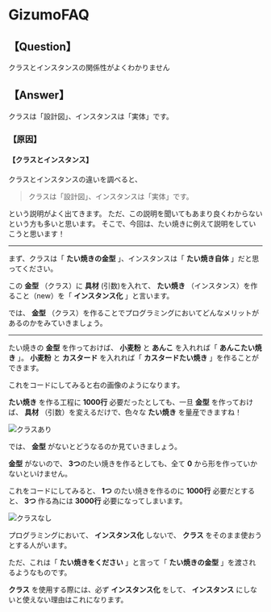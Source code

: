 # GizumoFAQ

## 【Question】
クラスとインスタンスの関係性がよくわかりません

## 【Answer】
クラスは「設計図」、インスタンスは「実体」です。

### 【原因】

#### 【クラスとインスタンス】
クラスとインスタンスの違いを調べると、

> クラスは「設計図」、インスタンスは「実体」です。

という説明がよく出てきます。
ただ、この説明を聞いてもあまり良くわからないという方も多いと思います。
そこで、今回は、たい焼きに例えて説明をしていこうと思います！

---

まず、クラスは「 **たい焼きの金型** 」、インスタンスは「 **たい焼き自体** 」だと思ってください。

この **金型** （クラス）に **具材** (引数)を入れて、 **たい焼き** （インスタンス）を作ること（new）を「 **インスタンス化** 」と言います。

では、 **金型** （クラス）を作ることでプログラミングにおいてどんなメリットがあるのかをみていきましょう。

---

たい焼きの **金型** を作っておけば、 **小麦粉** と **あんこ** を入れれば「 **あんこたい焼き** 」。 **小麦粉** と **カスタード** を入れれば「 **カスタードたい焼き** 」を作ることができます。

これをコードにしてみると右の画像のようになります。

**たい焼き** を作る工程に **1000行** 必要だったとしても、一旦 **金型** を作っておけば、 **具材** （引数）を変えるだけで、色々な **たい焼き** を量産できますね！

![クラスあり](https://res.cloudinary.com/gizumo-inc/image/upload/v1669970979/curriculums/GizumoFAQ/%E3%82%B9%E3%82%AF%E3%83%AA%E3%83%BC%E3%83%B3%E3%82%B7%E3%83%A7%E3%83%83%E3%83%88_2022-11-26_18.53.28.png)

では、 **金型** がないとどうなるのか見ていきましょう。

**金型** がないので、 **3つ**のたい焼きを作るとしても、全て **0** から形を作っていかないといけません。

これをコードにしてみると、 **1つ** のたい焼きを作るのに **1000行** 必要だとすると、 **3つ** 作る為には **3000行** 必要になってしまいます。

![クラスなし](https://res.cloudinary.com/gizumo-inc/image/upload/v1669970986/curriculums/GizumoFAQ/%E3%82%B9%E3%82%AF%E3%83%AA%E3%83%BC%E3%83%B3%E3%82%B7%E3%83%A7%E3%83%83%E3%83%88_2022-11-26_18.53.58.png)

プログラミングにおいて、 **インスタンス化** しないで、 **クラス** をそのまま使おうとする人がいます。

ただ、これは「 **たい焼きをください** 」と言って「 **たい焼きの金型** 」を渡されるようなものです。

 **クラス** を使用する際には、必ず **インスタンス化** をして、 **インスタンス** にしないと使えない理由はこれになります。


